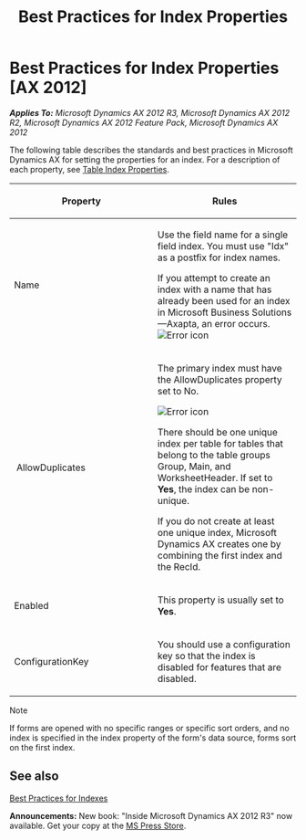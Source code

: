 ﻿---
title: Best Practices for Index Properties
TOCTitle: Index Properties
ms:assetid: 2adbbd1c-77bd-4b64-8bd6-7c32296fc63c
ms:mtpsurl: https://msdn.microsoft.com/en-us/library/Aa621872(v=AX.60)
ms:contentKeyID: 35241771
ms.date: 05/18/2015
mtps_version: v=AX.60
---

# Best Practices for Index Properties [AX 2012]


_**Applies To:** Microsoft Dynamics AX 2012 R3, Microsoft Dynamics AX 2012 R2, Microsoft Dynamics AX 2012 Feature Pack, Microsoft Dynamics AX 2012_

The following table describes the standards and best practices in Microsoft Dynamics AX for setting the properties for an index. For a description of each property, see [Table Index Properties](https://msdn.microsoft.com/en-us/library/aa881522\(v=ax.60\)).

<table>
<colgroup>
<col style="width: 50%" />
<col style="width: 50%" />
</colgroup>
<thead>
<tr class="header">
<th><p>Property</p></th>
<th><p>Rules</p></th>
</tr>
</thead>
<tbody>
<tr class="odd">
<td><p>Name</p></td>
<td><p>Use the field name for a single field index. You must use &quot;Idx&quot; as a postfix for index names.</p>
<p>If you attempt to create an index with a name that has already been used for an index in Microsoft Business Solutions—Axapta, an error occurs. <img src="images/Aa872655.ErrorIcon(AX.60).gif" title="Error icon" alt="Error icon" /></p></td>
</tr>
<tr class="even">
<td><p><span id="rx43allowduplic"></span> AllowDuplicates</p></td>
<td><p>The primary index must have the AllowDuplicates property set to No.</p>
<p><img src="images/Aa872655.ErrorIcon(AX.60).gif" title="Error icon" alt="Error icon" /></p>
<p>There should be one unique index per table for tables that belong to the table groups Group, Main, and WorksheetHeader. If set to <strong>Yes</strong>, the index can be non-unique.</p>
<p>If you do not create at least one unique index, Microsoft Dynamics AX creates one by combining the first index and the RecId.</p></td>
</tr>
<tr class="odd">
<td><p>Enabled</p></td>
<td><p>This property is usually set to <strong>Yes</strong>.</p></td>
</tr>
<tr class="even">
<td><p>ConfigurationKey</p></td>
<td><p>You should use a configuration key so that the index is disabled for features that are disabled.</p></td>
</tr>
</tbody>
</table>



> [!NOTE]
> <P>If forms are opened with no specific ranges or specific sort orders, and no index is specified in the index property of the form's data source, forms sort on the first index.</P>



## See also

[Best Practices for Indexes](best-practices-for-indexes.md)

  
**Announcements:** New book: "Inside Microsoft Dynamics AX 2012 R3" now available. Get your copy at the [MS Press Store](https://www.microsoftpressstore.com/store/inside-microsoft-dynamics-ax-2012-r3-9780735685109).

